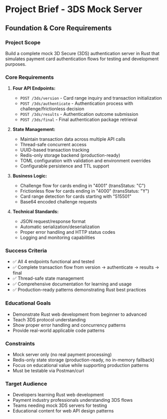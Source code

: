 # Project Brief - 3DS Mock Server

## Foundation & Core Requirements

### Project Scope
Build a complete mock 3D Secure (3DS) authentication server in Rust that simulates payment card authentication flows for testing and development purposes.

### Core Requirements
1. **Four API Endpoints:**
   - `POST /3ds/version` - Card range inquiry and transaction initialization
   - `POST /3ds/authenticate` - Authentication process with challenge/frictionless decision
   - `POST /3ds/results` - Authentication outcome submission
   - `POST /3ds/final` - Final authentication package retrieval

2. **State Management:**
   - Maintain transaction data across multiple API calls
   - Thread-safe concurrent access
   - UUID-based transaction tracking
   - Redis-only storage backend (production-ready)
   - TOML configuration with validation and environment overrides
   - Configurable persistence and TTL support

3. **Business Logic:**
   - Challenge flow for cards ending in "4001" (transStatus: "C")
   - Frictionless flow for cards ending in "4000" (transStatus: "Y")
   - Card range detection for cards starting with "515501"
   - Base64 encoded challenge requests

4. **Technical Standards:**
   - JSON request/response format
   - Automatic serialization/deserialization
   - Proper error handling and HTTP status codes
   - Logging and monitoring capabilities

### Success Criteria
- ✅ All 4 endpoints functional and tested
- ✅ Complete transaction flow from version → authenticate → results → final
- ✅ Thread-safe state management
- ✅ Comprehensive documentation for learning and usage
- ✅ Production-ready patterns demonstrating Rust best practices

### Educational Goals
- Demonstrate Rust web development from beginner to advanced
- Teach 3DS protocol understanding
- Show proper error handling and concurrency patterns
- Provide real-world applicable code patterns

### Constraints
- Mock server only (no real payment processing)
- Redis-only state storage (production-ready, no in-memory fallback)
- Focus on educational value while supporting production patterns
- Must be testable via Postman/curl

### Target Audience
- Developers learning Rust web development
- Payment industry professionals understanding 3DS flows
- Teams needing mock 3DS servers for testing
- Educational content for web API design patterns
